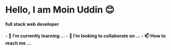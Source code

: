 <h1> Hello, I am Moin Uddin 😊</h1>
<h4>full stack web developer<h4>
- 🌱 I’m currently learning ...
- 💞️ I’m looking to collaborate on ...
- 📫 How to reach me ...

<!---
moin1223/moin1223 is a ✨ special ✨ repository because its `README.md` (this file) appears on your GitHub profile.
You can click the Preview link to take a look at your changes.
--->
